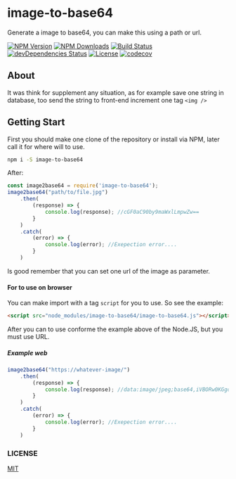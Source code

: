 # image-to-base64
 Generate a image to base64, you can make this using a path or url.
 
[![NPM Version][npm-image]][npm-url]
[![NPM Downloads][downloads-image]][downloads-url]
[![Build Status](https://travis-ci.org/renanbastos93/image-to-base64.svg?branch=master)](https://travis-ci.org/renanbastos93/image-to-base64)
[![devDependencies Status](https://david-dm.org/renanbastos93/image-to-base64/dev-status.svg)](https://david-dm.org/renanbastos93/image-to-base64?type=dev)
<a href="https://www.npmjs.com/package/vue"><img src="https://img.shields.io/npm/l/vue.svg" alt="License"></a>
[![codecov](https://codecov.io/gh/renanbastos93/image-to-base64/branch/master/graph/badge.svg)](https://codecov.io/gh/renanbastos93/image-to-base64)

[npm-image]: https://img.shields.io/npm/v/image-to-base64.svg
[npm-url]: https://npmjs.org/package/image-to-base64
[downloads-image]: https://img.shields.io/npm/dm/image-to-base64.svg
[downloads-url]: https://npmjs.org/package/image-to-base64


## About
 It was think for supplement any situation, as for example save one string in database, too send the string to front-end increment one tag `<img />`

## Getting Start
 First you should make one clone of the repository or install via NPM, later call it for where will to use.
```bash
npm i -S image-to-base64
```
After:
```js
const image2base64 = require('image-to-base64');
image2base64("path/to/file.jpg")
    .then(
        (response) => {
            console.log(response); //cGF0aC90by9maWxlLmpwZw==
        }
    )
    .catch(
        (error) => {
            console.log(error); //Exepection error....
        }
    )
```
Is good remember that you can set one url of the image as parameter.

#### For to use on browser
 You can make import with a tag `script` for you to use. So see the example:
```html
<script src="node_modules/image-to-base64/image-to-base64.js"></script>
```
After you can to use conforme the example above of the Node.JS, but you must use URL.

##### Example web
```js
image2base64("https://whatever-image/")
    .then(
        (response) => {
            console.log(response); //data:image/jpeg;base64,iVBORw0KGgoAAAANSwCAIA...
        }
    )
    .catch(
        (error) => {
            console.log(error); //Exepection error....
        }
    )
```

### LICENSE
 [MIT](https://opensource.org/licenses/MIT)
